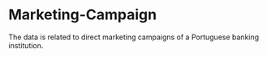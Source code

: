 # Marketing-Campaign
The data is related to direct marketing campaigns of a Portuguese banking institution. 
